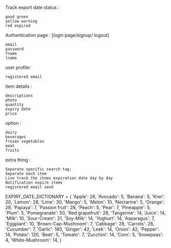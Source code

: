 Track export date status :

    good green
    yellow warning
    red expired

Authentication page :  [login page/signup/ logout]

    email
    password
    fname
    lname

user profile:

    registered email

item details :

    descriptions
    photo
    quantity
    expiry date
    price

option :

    dairy
    beverages
    frozen vegetables
    meat
    fruits

extra thing :

    Separate specific search tag:
    Separate each item
    Live track the items expiration date day by day
    Notification expire items
    registered email send



EXPIRY_DATE_DICTIONARY = {
    'Apple': 28,
    'Avocado': 5,
    'Banana': 5,
    'Kiwi': 20,
    'Lemon': 28,
    'Lime': 30,
    'Mango': 5,
    'Melon': 10,
    'Nectarine': 5,
    'Orange': 28,
    'Papaya': 7,
    'Passion fruit': 28,
    'Peach': 5,
    'Pear': 7,
    'Pineapple': 5,
    'Plum': 5,
    'Pomegranate': 50,
    'Red grapefruit': 28,
    'Tangerine': 14,
    'Juice': 14,
    'Milk': 10,
    'Sour-Cream': 21,
    'Soy-Milk': 14,
    'Yoghurt': 14,
    'Asparagus': 7,
    'Eggplant': 10,
    'Brown-Cap-Mushroom': 7,
    'Cabbage': 28,
    'Carrots': 28,
    'Cucumber': 7,
    'Garlic': 180,
    'Ginger': 42,
    'Leek': 14,
    'Onion': 42,
    'Pepper': 14,
    'Potato': 120,
    'Beet': 5,
    'Tomato': 7,
    'Zucchini': 14,
    'Corn': 5,
    'Snowpeas': 4,
    'White-Mushroom': 14,
}